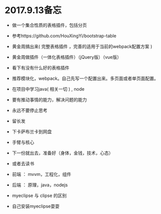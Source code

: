 
# 2017.9.13备忘




* 做一个集合性质的表格插件，包括分页
* 参考https://github.com/HouXingYi/bootstrap-table




* 黄金周搞出来( 完整表格插件 ，完善的适用于当前的webpack配置方案 ) 
* 黄金周做插件（一体化表格插件）（jQuery版）（vue版）
* 看下有没有什么好的表格插件



* 推荐模块化，webpack。自己先写一个配置出来。多页面或者单页面配置。






















* 在项目中学习java( 相关一切 ) , node
* 要有推动事情的能力，解决问题的能力
* 永远不要停止思考
* 留长发

* 下卡萨布兰卡到网盘

* 手臂与核心

* 下一份就出去，准备好（身体，金钱，技术，心态）
* 或者去读书











* 前端 ： mvvm，工程化，组件
* 后端 ： 原理，java，nodejs













* myeclipse 与 clipse 的区别

* 自己安装myeclipse耍耍

















